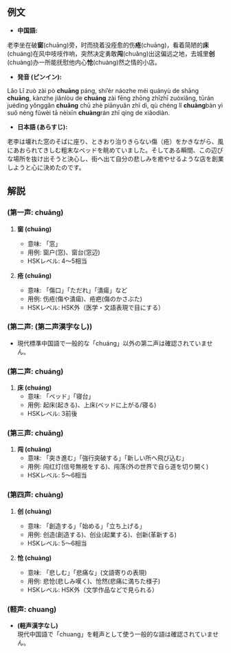 ## 例文
* **中国語:**

老李坐在破**窗**(chuāng)旁，时而挠着没痊愈的伤**疮**(chuāng)，看着简陋的**床**(chuáng)在风中吱吱作响，突然决定勇敢**闯**(chuǎng)出这偏远之地，去城里**创**(chuàng)办一所能抚慰他内心**怆**(chuàng)然之情的小店。

* **発音 (ピンイン):**

Lǎo Lǐ zuò zài pò **chuāng** páng, shí’ér náozhe méi quányù de shāng **chuāng**, kànzhe jiǎnlòu de **chuáng** zài fēng zhōng zhīzhī zuòxiǎng, tūrán juédìng yǒnggǎn **chuǎng** chū zhè piānyuǎn zhī dì, qù chéng lǐ **chuàng**bàn yì suǒ néng fǔwèi tā nèixīn **chuàng**rán zhī qíng de xiǎodiàn.

* **日本語 (あらすじ):**

老李は壊れた窓のそばに座り、ときおり治りきらない傷（疮）をかきながら、風にあおられてきしむ粗末なベッドを眺めていました。そしてある瞬間、この辺ぴな場所を抜け出そうと決心し、街へ出て自分の悲しみを癒やせるような店を創業しようと心に決めたのです。

## 解説
### (第一声: chuāng)
1. **窗 (chuāng)**  
   - 意味: 「窓」  
   - 用例: 窗户(窓)、窗台(窓辺)  
   - HSKレベル: 4〜5相当

2. **疮 (chuāng)**  
   - 意味: 「傷口」「ただれ」「潰瘍」など  
   - 用例: 伤疮(傷や潰瘍)、疮疤(傷のかさぶた)  
   - HSKレベル: HSK外（医学・文語表現で目にする）

### (第二声: (第二声漢字なし))
- 現代標準中国語で一般的な「chuáng」以外の第二声は確認されていません。

### (第二声: chuáng)
1. **床 (chuáng)**  
   - 意味: 「ベッド」「寝台」  
   - 用例: 起床(起きる)、上床(ベッドに上がる/寝る)  
   - HSKレベル: 3前後

### (第三声: chuǎng)
1. **闯 (chuǎng)**  
   - 意味: 「突き進む」「強行突破する」「新しい所へ飛び込む」  
   - 用例: 闯红灯(信号無視をする)、闯荡(外の世界で自ら道を切り開く)  
   - HSKレベル: 5〜6相当

### (第四声: chuàng)
1. **创 (chuàng)**  
   - 意味: 「創造する」「始める」「立ち上げる」  
   - 用例: 创造(創造する)、创业(起業する)、创新(革新する)  
   - HSKレベル: 5〜6相当

2. **怆 (chuàng)**  
   - 意味: 「悲しむ」「悲痛な」(文語寄りの表現)  
   - 用例: 悲怆(悲しみ嘆く)、怆然(悲痛に満ちた様子)  
   - HSKレベル: HSK外（文学作品などで見られる）

### (軽声: chuang)
- **(軽声漢字なし)**  
  現代中国語で「chuang」を軽声として使う一般的な語は確認されていません。
